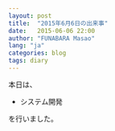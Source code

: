```yaml
---
layout: post
title:  "2015年6月6日の出来事"
date:   2015-06-06 22:00
author: "FUNABARA Masao"
lang: "ja"
categories: blog
tags: diary
---
```


本日は、

* システム開発

を行いました。

